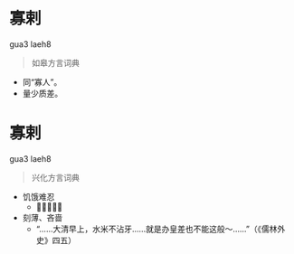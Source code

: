 # 寡剌
gua3 laeh8
> 如皋方言词典
- 同“寡人”。
- 量少质差。

# 寡剌
gua3 laeh8
> 兴化方言词典
- 饥饿难忍
  - 𤵥心～的。
- 刻薄、吝啬
  - “……大清早上，水米不沾牙……就是办皇差也不能这般～……”（《儒林外史》四五）
